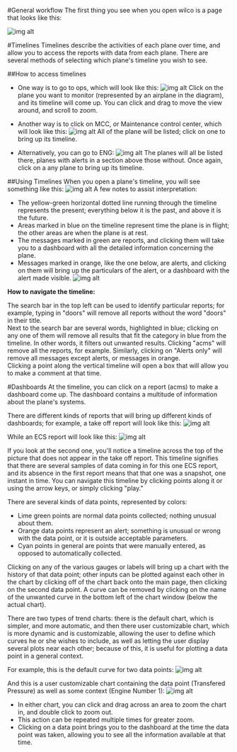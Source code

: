 #General workflow
The first thing you see when you open wilco is a page that looks like this:

![img alt](https://github.com/flightwatching/wilco-api/blob/master/docs/UsersManual/img/Homepage.PNG)

#Timelines
Timelines describe the activities of each plane over time, and allow you to access the reports with data from each plane.  There are several methods of selecting which plane's timeline you wish to see.  

##How to access timelines

* One way is to go to ops, which will look like this: 
![img alt](https://github.com/flightwatching/wilco-api/blob/master/docs/UsersManual/img/ops.PNG)
   Click on the plane you want to monitor (represented by an airplane in the diagram), and its timeline will come up.  You can click and drag to move the view around, and scroll to zoom.

* Another way is to click on MCC, or Maintenance control center, which will look like this:
![img alt](https://github.com/flightwatching/wilco-api/blob/master/docs/UsersManual/img/MCC.PNG)
   All of the plane will be listed; click on one to bring up its timeline.  

* Alternatively, you can go to ENG:
![img alt](https://github.com/flightwatching/wilco-api/blob/master/docs/UsersManual/img/ENG.PNG)
   The planes will all be listed there, planes with alerts in a section above those without.  Once again, click on a any plane to bring up its timeline.

##Using Timelines
When you open a plane's timeline, you will see something like this:
![img alt](https://github.com/flightwatching/wilco-api/blob/master/docs/UsersManual/img/Timeline_01.PNG)
A few notes to assist interpretation:
* The yellow-green horizontal dotted line running through the timeline represents the present; everything below it is the past, and above it is the future.  
* Areas marked in blue on the timeline represent time the plane is in flight; the other areas are when the plane is at rest.  
* The messages marked in green are reports, and clicking them will take you to a dashboard with all the detailed information concerning the plane.
* Messages marked in orange, like the one below, are alerts, and clicking on them will bring up the particulars of the alert, or a dashboard with the alert made visible.
![img alt](https://github.com/flightwatching/wilco-api/blob/master/docs/UsersManual/img/Timeline_02.PNG)

**How to navigate the timeline:**

The search bar in the top left can be used to identify particular reports; for example, typing in "doors" will remove all reports without the word "doors" in their title.  
Next to the search bar are several words, highlighted in blue; clicking on any one of them will remove all results that fit the category in blue from the timeline.  In other words, it filters out unwanted results.  Clicking "acms" will remove all the reports, for example.  Similarly, clicking on "Alerts only" will remove all messages except alerts, or messages in orange.  
Clicking a point along the vertical timeline will open a box that will allow you to make a comment at that time.  

#Dashboards
At the timeline, you can click on a report (acms) to make a dashboard come up.  The dashboard contains a multitude of information about the plane's systems.  

There are different kinds of reports that will bring up different kinds of dashboards; for example, a take off report will look like this:
![img alt](https://github.com/flightwatching/wilco-api/blob/master/docs/UsersManual/img/takeoff_01.PNG)

While an ECS report will look like this:
![img alt](https://github.com/flightwatching/wilco-api/blob/master/docs/UsersManual/img/ECS_01.PNG)

If you look at the second one, you'll notice a timeline across the top of the picture that does not appear in the take off report.  This timeline signifies that there are several samples of data coming in for this one ECS report, and its absence in the first report means that that one was a snapshot, one instant in time.  You can navigate this timeline by clicking points along it or using the arrow keys, or simply clicking "play." 

There are several kinds of data points, represented by colors:
* Lime green points are normal data points collected; nothing unusual about them.
* Orange data points represent an alert; something is unusual or wrong with the data point, or it is outside acceptable parameters.
* Cyan points in general are points that were manually entered, as opposed to automatically collected.  

Clicking on any of the various gauges or labels will bring up a chart with the history of that data point; other inputs can be plotted against each other in the chart by clicking off of the chart back onto the main page, then clicking on the second data point.  A curve can be removed by clicking on the name of the unwanted curve in the bottom left of the chart window (below the actual chart).  

There are two types of trend charts: there is the default chart, which is simpler, and more automatic, and then there user customizable chart, which is more dynamic and is customizable, allowing the user to define which curves he or she wishes to include, as well as letting the user display several plots near each other; because of this, it is useful for plotting a data point in a general context.  

For example, this is the default curve for two data points:
![img alt](https://github.com/flightwatching/wilco-api/blob/master/docs/UsersManual/img/DefaultTrend.PNG)

And this is a user customizable chart containing the data point (Transfered Pressure) as well as some context (Engine Number 1):
![img alt](https://github.com/flightwatching/wilco-api/blob/master/docs/UsersManual/img/NewTrend.PNG)

* In either chart, you can click and drag across an area to zoom the chart in, and double click to zoom out.  
* This action can be repeated multiple times for greater zoom.  
* Clicking on a data point brings you to the dashboard at the time the data point was taken, allowing you to see all the information available at that time.
